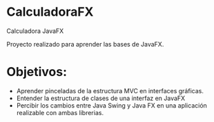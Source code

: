 # CalculadoraFX
Calculadora JavaFX

Proyecto realizado para aprender las bases de JavaFX.

# Objetivos: 
- Aprender pinceladas de la estructura MVC en interfaces gráficas.
- Entender la estructura de clases de una interfaz en JavaFX
- Percibir los cambios entre Java Swing y Java FX en una aplicación realizable con ambas librerias.
